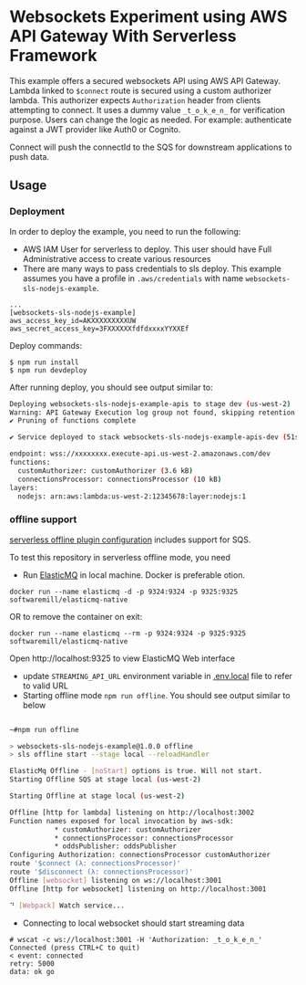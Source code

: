 # Websockets Experiment using AWS API Gateway With Serverless Framework

This example offers a secured websockets API using AWS API Gateway. Lambda linked to `$connect` route is secured using a custom authorizer lambda. This authorizer expects `Authorization` header from clients attempting to connect.
It uses a dummy value `_t_o_k_e_n_` for verification purpose. Users can change the logic as needed. For example: authenticate against a JWT provider like Auth0 or Cognito.

Connect will push the connectId to the SQS for downstream applications to push data.

## Usage

### Deployment

In order to deploy the example, you need to run the following:

- AWS IAM User for serverless to deploy. This user should have Full Administrative access to create various resources
- There are many ways to pass credentials to sls deploy. This example assumes you have a profile in `.aws/credentials` with name `websockets-sls-nodejs-example`.

```
...
[websockets-sls-nodejs-example]
aws_access_key_id=AKXXXXXXXXXUW
aws_secret_access_key=3FXXXXXXfdfdxxxxYYXXEf
```

Deploy commands:

```
$ npm run install
$ npm run devdeploy
```

After running deploy, you should see output similar to:

```bash
Deploying websockets-sls-nodejs-example-apis to stage dev (us-west-2)
Warning: API Gateway Execution log group not found, skipping retention policy update
✔ Pruning of functions complete

✔ Service deployed to stack websockets-sls-nodejs-example-apis-dev (51s)

endpoint: wss://xxxxxxxx.execute-api.us-west-2.amazonaws.com/dev
functions:
  customAuthorizer: customAuthorizer (3.6 kB)
  connectionsProcessor: connectionsProcessor (10 kB)
layers:
  nodejs: arn:aws:lambda:us-west-2:12345678:layer:nodejs:1

```

### offline support

[serverless offline plugin configuration](./offlinepluginconfig.ts) includes support for SQS.

To test this repository in serverless offline mode, you need

- Run [ElasticMQ](https://github.com/softwaremill/elasticmq) in local machine. Docker is preferable otion.

```
docker run --name elasticmq -d -p 9324:9324 -p 9325:9325 softwaremill/elasticmq-native
```

OR to remove the container on exit:

```
docker run --name elasticmq --rm -p 9324:9324 -p 9325:9325 softwaremill/elasticmq-native
```

Open http://localhost:9325 to view ElasticMQ Web interface

- update `STREAMING_API_URL` environment variable in [.env.local](./.env.local) file to refer to valid URL
- Starting offline mode `npm run offline`. You should see output similar to below

```bash

~#npm run offline

> websockets-sls-nodejs-example@1.0.0 offline
> sls offline start --stage local --reloadHandler

ElasticMq Offline - [noStart] options is true. Will not start.
Starting Offline SQS at stage local (us-west-2)

Starting Offline at stage local (us-west-2)

Offline [http for lambda] listening on http://localhost:3002
Function names exposed for local invocation by aws-sdk:
           * customAuthorizer: customAuthorizer
           * connectionsProcessor: connectionsProcessor
           * oddsPublisher: oddsPublisher
Configuring Authorization: connectionsProcessor customAuthorizer
route '$connect (λ: connectionsProcessor)'
route '$disconnect (λ: connectionsProcessor)'
Offline [websocket] listening on ws://localhost:3001
Offline [http for websocket] listening on http://localhost:3001

⠙ [Webpack] Watch service...

```

- Connecting to local websocket should start streaming data

```
# wscat -c ws://localhost:3001 -H 'Authorization: _t_o_k_e_n_'
Connected (press CTRL+C to quit)
< event: connected
retry: 5000
data: ok go
```
